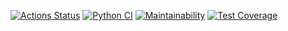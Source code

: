[![Actions Status](https://github.com/serVmik/python-pytest-testing-project-79/workflows/hexlet-check/badge.svg)](https://github.com/serVmik/python-pytest-testing-project-79/actions)
[![Python CI](https://github.com/serVmik/python-pytest-testing-project-79/actions/workflows/pyci.yml/badge.svg)](https://github.com/serVmik/python-pytest-testing-project-79/actions/workflows/pyci.yml)
[![Maintainability](https://api.codeclimate.com/v1/badges/b4e74333ffd850af5fd6/maintainability)](https://codeclimate.com/github/serVmik/python-pytest-testing-project-79/maintainability)
[![Test Coverage](https://api.codeclimate.com/v1/badges/b4e74333ffd850af5fd6/test_coverage)](https://codeclimate.com/github/serVmik/python-pytest-testing-project-79/test_coverage)